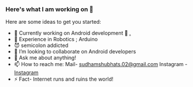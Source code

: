 ### Here's what I am working on 👋

Here are some ideas to get you started:

- 🔭 Currently working on Android development 🔧                                                    [.](https://media.giphy.com/media/WodOtJNNNQEXRSSXp2/giphy.gif)
- 🤖 Experience in Robotics ; Arduino
- 😈 semicolon addicted
- 👯 I’m looking to collaborate on Android developers
- 💬 Ask me about anything!
- 📫 How to reach me:  Mail- sudhamshubhats.02@gmail.com
                       Instagram - [Instagram](instagram.com/iamsudhamshu)
- ⚡ Fact- Internet runs and ruins the world!                  

